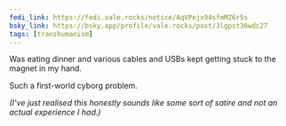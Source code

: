 ```yaml
---
fedi_link: https://fedi.vale.rocks/notice/AqVPejx94sfmMZ6r5s
bsky_link: https://bsky.app/profile/vale.rocks/post/3lgpst36wdc27
tags: [transhumanism]
---
```


Was eating dinner and various cables and USBs kept getting stuck to the magnet in my hand.

Such a first-world cyborg problem.

*(I've just realised this honestly sounds like some sort of satire and not an actual experience I had.)*
